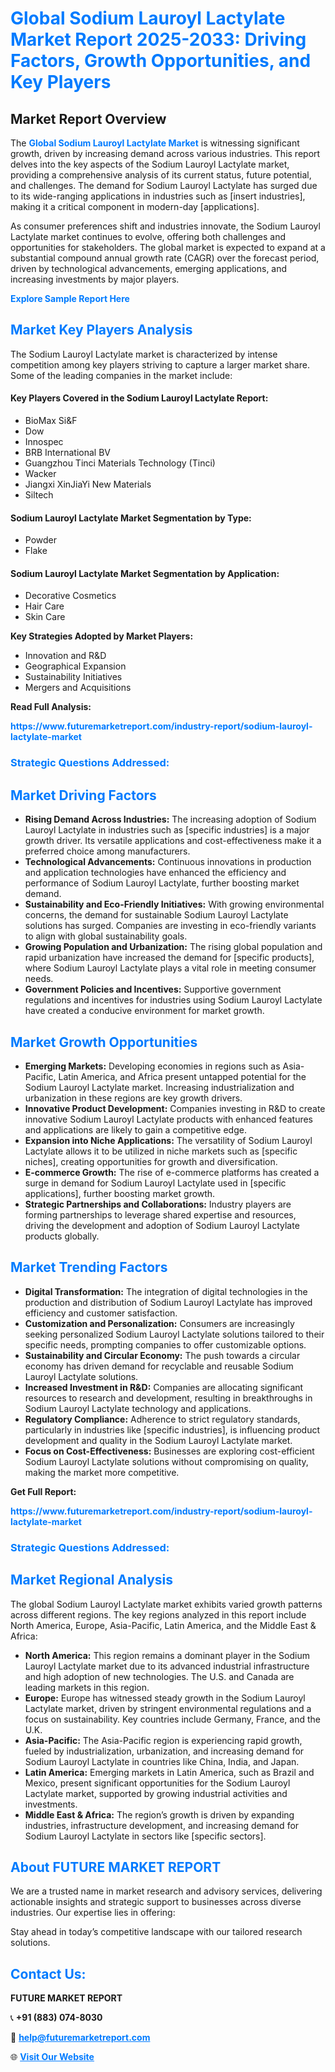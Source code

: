 <h1 style="color: #007BFF;">Global Sodium Lauroyl Lactylate Market Report 2025-2033: Driving Factors, Growth Opportunities, and Key Players</h1>

<section id="overview">
<h2>Market Report Overview</h2>
<p>The <a href="https://www.futuremarketreport.com/industry-report/sodium-lauroyl-lactylate-market" style="color: #007BFF; text-decoration: none;"><strong>Global Sodium Lauroyl Lactylate Market</strong></a> is witnessing significant growth, driven by increasing demand across various industries. This report delves into the key aspects of the Sodium Lauroyl Lactylate market, providing a comprehensive analysis of its current status, future potential, and challenges. The demand for Sodium Lauroyl Lactylate has surged due to its wide-ranging applications in industries such as [insert industries], making it a critical component in modern-day [applications].</p>
<p>As consumer preferences shift and industries innovate, the Sodium Lauroyl Lactylate market continues to evolve, offering both challenges and opportunities for stakeholders. The global market is expected to expand at a substantial compound annual growth rate (CAGR) over the forecast period, driven by technological advancements, emerging applications, and increasing investments by major players.</p>
</section>

<section id="overview">
<p><a href="https://www.futuremarketreport.com/request-sample/reportId=33366" style="color: #007BFF; text-decoration: none;"><strong>Explore Sample Report Here</strong></a></p>
</section>

<section id="key-players">
<h2 style="color: #007BFF;">Market Key Players Analysis</h2>
<p>The Sodium Lauroyl Lactylate market is characterized by intense competition among key players striving to capture a larger market share. Some of the leading companies in the market include:</p>
<h4>Key Players Covered in the Sodium Lauroyl Lactylate Report:</h4>
<ul><li>BioMax Si&amp;F</li><li>Dow</li><li>Innospec</li><li>BRB International BV</li><li>Guangzhou Tinci Materials Technology (Tinci)</li><li>Wacker</li><li>Jiangxi XinJiaYi New Materials</li><li>Siltech</li></ul>
<h4>Sodium Lauroyl Lactylate Market Segmentation by Type:</h4>
<ul><li>Powder</li><li>Flake</li></ul>

<h4>Sodium Lauroyl Lactylate Market Segmentation by Application:</h4>
<ul><li>Decorative Cosmetics</li><li>Hair Care</li><li>Skin Care</li></ul>
<p><strong>Key Strategies Adopted by Market Players:</strong></p>
<ul>
<li>Innovation and R&D</li>
<li>Geographical Expansion</li>
<li>Sustainability Initiatives</li>
<li>Mergers and Acquisitions</li>
</ul>
</section>

<section>
<p><strong>Read Full Analysis: </strong></p><a href="https://www.futuremarketreport.com/industry-report/sodium-lauroyl-lactylate-market" style="color: #007BFF; text-decoration: none;"><strong>https://www.futuremarketreport.com/industry-report/sodium-lauroyl-lactylate-market</strong></a>
<h3 style="color: #007BFF;">Strategic Questions Addressed:</h3>
</section>

<section id="driving-factors">
<h2 style="color: #007BFF;">Market Driving Factors</h2>
<ul>
<li><strong>Rising Demand Across Industries:</strong> The increasing adoption of Sodium Lauroyl Lactylate in industries such as [specific industries] is a major growth driver. Its versatile applications and cost-effectiveness make it a preferred choice among manufacturers.</li>
<li><strong>Technological Advancements:</strong> Continuous innovations in production and application technologies have enhanced the efficiency and performance of Sodium Lauroyl Lactylate, further boosting market demand.</li>
<li><strong>Sustainability and Eco-Friendly Initiatives:</strong> With growing environmental concerns, the demand for sustainable Sodium Lauroyl Lactylate solutions has surged. Companies are investing in eco-friendly variants to align with global sustainability goals.</li>
<li><strong>Growing Population and Urbanization:</strong> The rising global population and rapid urbanization have increased the demand for [specific products], where Sodium Lauroyl Lactylate plays a vital role in meeting consumer needs.</li>
<li><strong>Government Policies and Incentives:</strong> Supportive government regulations and incentives for industries using Sodium Lauroyl Lactylate have created a conducive environment for market growth.</li>
</ul>
</section>

<section id="growth-opportunities">
<h2 style="color: #007BFF;">Market Growth Opportunities</h2>
<ul>
<li><strong>Emerging Markets:</strong> Developing economies in regions such as Asia-Pacific, Latin America, and Africa present untapped potential for the Sodium Lauroyl Lactylate market. Increasing industrialization and urbanization in these regions are key growth drivers.</li>
<li><strong>Innovative Product Development:</strong> Companies investing in R&D to create innovative Sodium Lauroyl Lactylate products with enhanced features and applications are likely to gain a competitive edge.</li>
<li><strong>Expansion into Niche Applications:</strong> The versatility of Sodium Lauroyl Lactylate allows it to be utilized in niche markets such as [specific niches], creating opportunities for growth and diversification.</li>
<li><strong>E-commerce Growth:</strong> The rise of e-commerce platforms has created a surge in demand for Sodium Lauroyl Lactylate used in [specific applications], further boosting market growth.</li>
<li><strong>Strategic Partnerships and Collaborations:</strong> Industry players are forming partnerships to leverage shared expertise and resources, driving the development and adoption of Sodium Lauroyl Lactylate products globally.</li>
</ul>
</section>

<section id="trending-factors">
<h2 style="color: #007BFF;">Market Trending Factors</h2>
<ul>
<li><strong>Digital Transformation:</strong> The integration of digital technologies in the production and distribution of Sodium Lauroyl Lactylate has improved efficiency and customer satisfaction.</li>
<li><strong>Customization and Personalization:</strong> Consumers are increasingly seeking personalized Sodium Lauroyl Lactylate solutions tailored to their specific needs, prompting companies to offer customizable options.</li>
<li><strong>Sustainability and Circular Economy:</strong> The push towards a circular economy has driven demand for recyclable and reusable Sodium Lauroyl Lactylate solutions.</li>
<li><strong>Increased Investment in R&D:</strong> Companies are allocating significant resources to research and development, resulting in breakthroughs in Sodium Lauroyl Lactylate technology and applications.</li>
<li><strong>Regulatory Compliance:</strong> Adherence to strict regulatory standards, particularly in industries like [specific industries], is influencing product development and quality in the Sodium Lauroyl Lactylate market.</li>
<li><strong>Focus on Cost-Effectiveness:</strong> Businesses are exploring cost-efficient Sodium Lauroyl Lactylate solutions without compromising on quality, making the market more competitive.</li>
</ul>
</section>

<section>
<p><strong>Get Full Report: </strong></p><a href="https://www.futuremarketreport.com/industry-report/sodium-lauroyl-lactylate-market" style="color: #007BFF; text-decoration: none;"><strong>https://www.futuremarketreport.com/industry-report/sodium-lauroyl-lactylate-market</strong></a>
<h3 style="color: #007BFF;">Strategic Questions Addressed:</h3>
</section>


<section id="regional-analysis">
<h2 style="color: #007BFF;">Market Regional Analysis</h2>
<p>The global Sodium Lauroyl Lactylate market exhibits varied growth patterns across different regions. The key regions analyzed in this report include North America, Europe, Asia-Pacific, Latin America, and the Middle East & Africa:</p>
<ul>
<li><strong>North America:</strong> This region remains a dominant player in the Sodium Lauroyl Lactylate market due to its advanced industrial infrastructure and high adoption of new technologies. The U.S. and Canada are leading markets in this region.</li>
<li><strong>Europe:</strong> Europe has witnessed steady growth in the Sodium Lauroyl Lactylate market, driven by stringent environmental regulations and a focus on sustainability. Key countries include Germany, France, and the U.K.</li>
<li><strong>Asia-Pacific:</strong> The Asia-Pacific region is experiencing rapid growth, fueled by industrialization, urbanization, and increasing demand for Sodium Lauroyl Lactylate in countries like China, India, and Japan.</li>
<li><strong>Latin America:</strong> Emerging markets in Latin America, such as Brazil and Mexico, present significant opportunities for the Sodium Lauroyl Lactylate market, supported by growing industrial activities and investments.</li>
<li><strong>Middle East & Africa:</strong> The region’s growth is driven by expanding industries, infrastructure development, and increasing demand for Sodium Lauroyl Lactylate in sectors like [specific sectors].</li>
</ul>
</section>

<footer>
<h2 style="color: #007BFF;">About FUTURE MARKET REPORT</h2>
<p>We are a trusted name in market research and advisory services, delivering actionable insights and strategic support to businesses across diverse industries. Our expertise lies in offering:</p>

<p>Stay ahead in today’s competitive landscape with our tailored research solutions.</p>

<h2 style="color: #007BFF;">Contact Us:</h2>
<p><strong>FUTURE MARKET REPORT</strong></p>
<p>📞 <strong>+91 (883) 074-8030</strong></p>
<p>📧 <strong><a href="mailto:help@futuremarketreport.com" style="color: #007BFF;">help@futuremarketreport.com</a></strong></p>
<p>🌐 <strong><a href="https://www.futuremarketreport.com/" style="color: #007BFF;">Visit Our Website</a></strong></p>
</footer>